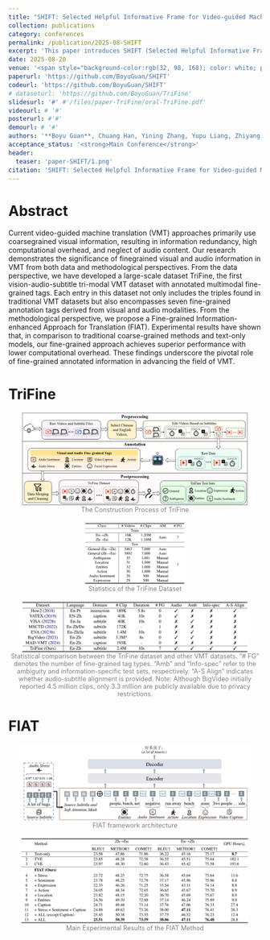 ```yaml
---
title: "SHIFT: Selected Helpful Informative Frame for Video-guided Machine Translation"
collection: publications
category: conferences
permalink: /publication/2025-08-SHIFT
excerpt: 'This paper introduces SHIFT (Selected Helpful Informative Frame for Translation), a lightweight, plug-and-play framework for video-guided machine translation (VMT) that adaptively selects only the most informative video frame—or none when unnecessary—to improve translation quality and efficiency using multimodal large language models (MLLMs).'
date: 2025-08-20
venue: '<span style="background-color:rgb(32, 98, 168); color: white; padding: 2px 6px; border-radius: 4px; font-weight: bold; font-style: normal;">CCF B</span> EMNLP 2025'
paperurl: 'https://github.com/BoyuGuan/SHIFT'
codeurl: 'https://github.com/BoyuGuan/SHIFT'
# dataseturl: 'https://github.com/BoyuGuan/TriFine'
slidesurl: '#' #'/files/paper-TriFine/oral-TriFine.pdf'
videourl: # '#'
posterurl: #'#'
demourl: # '#'
authors: '**Boyu Guan**, Chuang Han, Yining Zhang, Yupu Liang, Zhiyang Zhang, Yang Zhao<sup>#</sup>, Chengqing Zong<sup>#</sup>'
acceptance_status: '<strong>Main Conference</strong>'
header:
  teaser: 'paper-SHIFT/1.png'
citation: 'SHIFT: Selected Helpful Informative Frame for Video-guided Machine Translation (Guan et al., EMNLP 2025)'
---
```


# Abstract 

Current video-guided machine translation (VMT) approaches primarily use coarsegrained visual information, resulting in information redundancy, high computational overhead, and neglect of audio content. Our research demonstrates the significance of finegrained visual and audio information in VMT from both data and methodological perspectives. From the data perspective, we have developed a large-scale dataset TriFine, the first vision-audio-subtitle tri-modal VMT dataset with annotated multimodal fine-grained tags. Each entry in this dataset not only includes the triples found in traditional VMT datasets but also encompasses seven fine-grained annotation tags derived from visual and audio modalities. From the methodological perspective, we propose a Fine-grained Information-enhanced Approach for Translation (FIAT). Experimental results have shown that, in comparison to traditional coarse-grained methods and text-only models, our fine-grained approach achieves superior performance with lower computational overhead. These findings underscore the pivotal role of fine-grained annotated information in advancing the field of VMT.

# TriFine

<!-- ![示例图片](../files/paper-TriFine/TriFine.png) --> 


<figure style="display: table; margin: auto;">
  <img src="../files/paper-TriFine/TriFine.png" alt="The Construction Process of TriFin" style="width:90%; display: block; margin: auto;">
  <figcaption style="text-align: center; font-size: 0.9em; color: gray;">The Construction Process of TriFine</figcaption>
</figure>

<br>

<figure style="display: table; margin: auto;">
  <img src="../files/paper-TriFine/1.png" alt="Statistics of the TriFine Dataset" style="width:40%; display: block; margin: auto;">
  <figcaption style="text-align: center; font-size: 0.9em; color: gray;">Statistics of the TriFine Dataset</figcaption>
</figure>

<br>

<figure style="display: table; margin: auto;">
  <img src="../files/paper-TriFine/2.png" alt="Statistical comparison between the TriFine dataset and other VMT datasets" style="width:90%; display: block; margin: auto;">
  <figcaption style="text-align: center; font-size: 0.9em; color: gray;">Statistical comparison between the TriFine dataset and other VMT datasets. “# FG” denotes the number of fine-grained tag types. “Amb” and “Info-spec” refer to the ambiguity and information-specific test sets, respectively. “A-S Align” indicates whether audio-subtitle alignment is provided.
Note: Although BigVideo initially reported 4.5 million clips, only 3.3 million are publicly available due to privacy restrictions.</figcaption>
</figure>



# FIAT

<figure style="display: table; margin: auto;">
  <img src="../files/paper-TriFine/3.png" alt="FIAT framework architecture" style="width:90%; display: block; margin: auto;">
  <figcaption style="text-align: center; font-size: 0.9em; color: gray;">FIAT framework architecture</figcaption>
</figure>

<br>

<figure style="display: table; margin: auto;">
  <img src="../files/paper-TriFine/4.png" alt="Main Experimental Results of the FIAT Method" style="width:90%; display: block; margin: auto;">
  <figcaption style="text-align: center; font-size: 0.9em; color: gray;">Main Experimental Results of the FIAT Method</figcaption>
</figure>


<!-- <figure style="text-align:center;">
  <img src="../files/paper-TriFine/2.png" alt="Statistics of the TriFine Dataset" style="width:90%;">
  <figcaption style="text-align:center; font-size: 0.9em; color: gray;">Statistical comparison between the TriFine dataset and other VMT datasets. “# FG” denotes the number of fine-grained tag types. “Amb” and “Info-spec” refer to the ambiguity and information-specific test sets, respectively. “A-S Align” indicates whether audio-subtitle alignment is provided.
Note: Although BigVideo initially reported 4.5 million clips, only 3.3 million are publicly available due to privacy restrictions.</figcaption>
</figure> -->

<!-- <div style="text-align:center;">
<img src="../files/paper-TriFine/TriFine.png" alt="The Construction Process of TriFine" style="width:90%;"/>
<figcaption style="font-size: 0.9em; color: gray;">图 1：这是图片的说明文字</figcaption>
</div> -->



